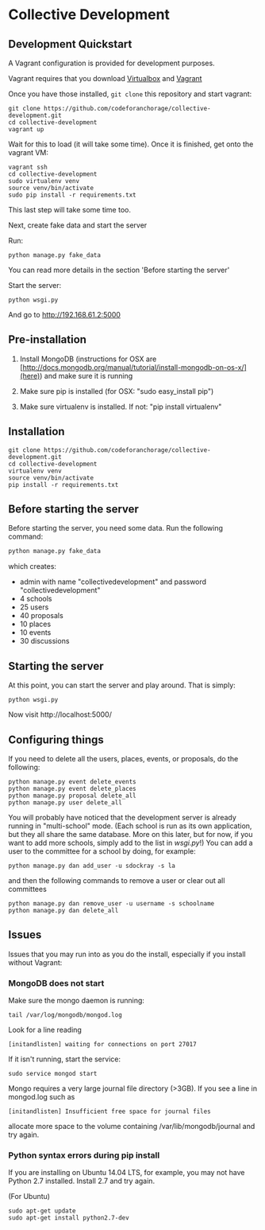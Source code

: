 # Collective Development

## Development Quickstart

A Vagrant configuration is provided for development purposes.

Vagrant requires that you download [Virtualbox](https://www.virtualbox.org/wiki/Downloads) and [Vagrant](https://www.vagrantup.com/downloads.html)

Once you have those installed, `git clone` this repository and start vagrant:

```
git clone https://github.com/codeforanchorage/collective-development.git
cd collective-development
vagrant up
```

Wait for this to load (it will take some time). Once it is finished, get onto the vagrant VM:

```
vagrant ssh
cd collective-development
sudo virtualenv venv
source venv/bin/activate
sudo pip install -r requirements.txt
```

This last step will take some time too.

Next, create fake data and start the server

Run:
```
python manage.py fake_data
```

You can read more details in the section 'Before starting the server'

Start the server:
```
python wsgi.py
```

And go to http://192.168.61.2:5000


## Pre-installation

1. Install MongoDB (instructions for OSX are [http://docs.mongodb.org/manual/tutorial/install-mongodb-on-os-x/](here))
and make sure it is running

2. Make sure pip is installed (for OSX: "sudo easy_install pip")

3. Make sure virtualenv is installed. If not: "pip install virtualenv"

## Installation

```
git clone https://github.com/codeforanchorage/collective-development.git
cd collective-development
virtualenv venv
source venv/bin/activate
pip install -r requirements.txt
```

## Before starting the server

Before starting the server, you need some data. Run the following command:

```python
python manage.py fake_data
```
which creates:

- admin with name "collectivedevelopment" and password "collectivedevelopment"
- 4 schools
- 25 users
- 40 proposals
- 10 places
- 10 events
- 30 discussions


## Starting the server

At this point, you can start the server and play around. That is simply:

```
python wsgi.py
```

Now visit http://localhost:5000/


## Configuring things

If you need to delete all the users, places, events, or proposals, do the following:

```
python manage.py event delete_events
python manage.py event delete_places
python manage.py proposal delete_all
python manage.py user delete_all
```

You will probably have noticed that the development server is already running in "multi-school" mode. (Each school is run as its own application, but they all share the same database. More on this later, but for now, if you want to add more schools, simply add to the list in _wsgi.py_!) You can add a user to the committee for a school by doing, for example:

```
python manage.py dan add_user -u sdockray -s la
```

and then the following commands to remove a user or clear out all committees

```
python manage.py dan remove_user -u username -s schoolname
python manage.py dan delete_all
```

## Issues

Issues that you may run into as you do the install, especially if you install without Vagrant:

### MongoDB does not start

Make sure the mongo daemon is running:

```
tail /var/log/mongodb/mongod.log
```
Look for a line reading
```
[initandlisten] waiting for connections on port 27017
```
If it isn't running, start the service:
```
sudo service mongod start
```

Mongo requires a very large journal file directory (>3GB). If you see a line in mongod.log such as
```
[initandlisten] Insufficient free space for journal files
```
allocate more space to the volume containing /var/lib/mongodb/journal and try again.

### Python syntax errors during pip install

If you are installing on Ubuntu 14.04 LTS, for example, you may not have Python 2.7 installed. Install 2.7 and try again.

(For Ubuntu)
```
sudo apt-get update
sudo apt-get install python2.7-dev
```

